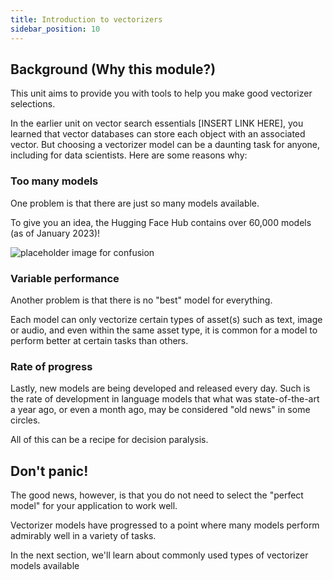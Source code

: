 ```yaml
---
title: Introduction to vectorizers
sidebar_position: 10
---
```


## Background (Why this module?)

This unit aims to provide you with tools to help you make good vectorizer selections. 

In the earlier unit on vector search essentials [INSERT LINK HERE], you learned that vector databases can store each object with an associated vector. 
But choosing a vectorizer model can be a daunting task for anyone, including for data scientists. Here are some reasons why:

### Too many models

One problem is that there are just so many models available. 

To give you an idea, the Hugging Face Hub contains over 60,000 models (as of January 2023)!

![placeholder image for confusion](https://images.unsplash.com/photo-1499334758287-dc8133b315e9?ixlib=rb-4.0.3&ixid=MnwxMjA3fDB8MHxwaG90by1wYWdlfHx8fGVufDB8fHx8&auto=format&fit=crop&w=500&q=80)

### Variable performance

Another problem is that there is no "best" model for everything.

Each model can only vectorize certain types of asset(s) such as text, image or audio, and even within the same asset type, it is common for a model to perform better at certain tasks than others.

### Rate of progress

Lastly, new models are being developed and released every day. Such is the rate of development in language models that what was state-of-the-art a year ago, or even a month ago, may be considered "old news" in some circles. 

All of this can be a recipe for decision paralysis.

## Don't panic!

The good news, however, is that you do not need to select the "perfect model" for your application to work well. 

Vectorizer models have progressed to a point where many models perform admirably well in a variety of tasks.

In the next section, we'll learn about commonly used types of vectorizer models available